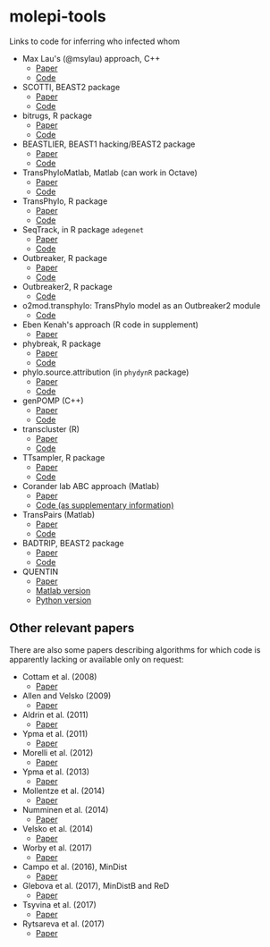 # molepi-tools
Links to code for inferring who infected whom

- Max Lau's (@msylau) approach, C++
  - [Paper](http://journals.plos.org/ploscompbiol/article?id=10.1371/journal.pcbi.1004633)
  - [Code](https://github.com/msylau/A-Systematic-Bayesian-Integration-of-Epidemiological-and-Genetic-Data)
- SCOTTI, BEAST2 package
  - [Paper](https://arxiv.org/abs/1603.01994)
  - [Code](https://bitbucket.org/nicofmay/scotti) 
- bitrugs, R package
  - [Paper](https://projecteuclid.org/euclid.aoas/1458909921)
  - [Code](https://cran.r-project.org/web/packages/bitrugs/)
- BEASTLIER, BEAST1 hacking/BEAST2 package
  - [Paper](http://journals.plos.org/ploscompbiol/article?id=10.1371/journal.pcbi.1004613)
  - [Code](https://github.com/mdhall272/beastlier)
- TransPhyloMatlab, Matlab (can work in Octave)
  - [Paper](http://mbe.oxfordjournals.org/content/early/2014/04/24/molbev.msu121)
  - [Code](https://github.com/xavierdidelot/TransPhyloMatlab)
- TransPhylo, R package
  - [Paper](http://biorxiv.org/content/early/2016/07/22/065334)
  - [Code](https://github.com/xavierdidelot/TransPhylo)
- SeqTrack, in R package ```adegenet```
  - [Paper](http://www.ncbi.nlm.nih.gov/pmc/articles/PMC3183872/)
  - [Code](https://cran.r-project.org/web/packages/adegenet/index.html)
- Outbreaker, R package
  - [Paper](http://journals.plos.org/ploscompbiol/article?id=10.1371/journal.pcbi.1003457)
  - [Code](https://cran.r-project.org/web/packages/outbreaker/index.html)
- Outbreaker2, R package
  - [Code](https://github.com/thibautjombart/outbreaker2)
- o2mod.transphylo: TransPhylo model as an Outbreaker2 module
  - [Code](https://github.com/xavierdidelot/o2mod.transphylo)
- Eben Kenah's approach (R code in supplement)
  - [Paper](http://journals.plos.org/ploscompbiol/article?id=10.1371%2Fjournal.pcbi.1004869)
- phybreak, R package
  - [Paper](http://biorxiv.org/content/early/2016/08/12/069195)
  - [Code](https://github.com/donkeyshot/phybreak)
- phylo.source.attribution (in ```phydynR``` package)
  - [Paper](http://journals.plos.org/ploscompbiol/article?id=10.1371/journal.pcbi.1003397)
  - [Code](https://github.com/emvolz-phylodynamics/phydynR)
- genPOMP (C++)
  - [Paper](https://doi.org/10.1093/molbev/msx124)
  - [Code](https://github.com/kingaa/genpomp)
- transcluster (R)
  - [Paper](https://www.biorxiv.org/content/early/2018/05/10/319707)
  - [Code](https://github.com/JamesStimson/transcluster)
- TTsampler, R package
  - [Paper](https://www.biorxiv.org/content/early/2017/07/08/160812)
  - [Code](https://github.com/mdhall272/TTsampler)
- Corander lab ABC approach (Matlab)
  - [Paper](http://onlinelibrary.wiley.com/doi/10.1111/biom.12040/full)
  - [Code (as supplementary information)](http://onlinelibrary.wiley.com/doi/10.1111/biom.12040/full)
- TransPairs (Matlab)
  - [Paper](https://elifesciences.org/articles/16644)
  - [Code](https://github.com/xavierdidelot/TransPairs)
- BADTRIP, BEAST2 package
  - [Paper](https://www.biorxiv.org/content/early/2017/11/08/213819)
  - [Code](https://bitbucket.org/nicofmay/badtrip)
- QUENTIN
  - [Paper](https://academic.oup.com/bioinformatics/article/34/1/163/3870483)
  - [Matlab version](https://github.com/skumsp/QUENTIN)
  - [Python version](https://github.com/walkergussler/quentin)

## Other relevant papers

There are also some papers describing algorithms for which code is apparently lacking or available only on request:

- Cottam et al. (2008)
   - [Paper](http://rspb.royalsocietypublishing.org/content/275/1637/887)
- Allen and Velsko (2009)
   - [Paper](https://e-reports-ext.llnl.gov/pdf/382760.pdf)
- Aldrin et al. (2011)
   - [Paper](http://rsif.royalsocietypublishing.org/content/8/62/1346)
- Ypma et al. (2011)
   - [Paper](http://rspb.royalsocietypublishing.org/content/279/1728/444)
- Morelli et al. (2012)
   - [Paper](http://journals.plos.org/ploscompbiol/article?id=10.1371/journal.pcbi.1002768)
- Ypma et al. (2013)
   - [Paper](http://www.genetics.org/content/195/3/1055.short)
- Mollentze et al. (2014)
   - [Paper](http://rspb.royalsocietypublishing.org/content/281/1782/20133251)
- Numminen et al. (2014)
  - [Paper](http://rspb.royalsocietypublishing.org/content/281/1794/20141324.short)
- Velsko et al. (2014)
  - [Paper](http://onlinelibrary.wiley.com/doi/10.1002/elps.201400205/full)
- Worby et al. (2017)
  - [Paper](https://academic.oup.com/aje/article/186/10/1209/3860343)
- Campo et al. (2016), MinDist
  - [Paper](https://academic.oup.com/jid/article-lookup/doi/10.1093/infdis/jiv542)
- Glebova et al. (2017), MinDistB and ReD
  - [Paper](https://bmcgenomics.biomedcentral.com/articles/10.1186/s12864-017-4274-5)
- Tsyvina et al. (2017)
  - [Paper](https://ieeexplore.ieee.org/abstract/document/8114318/)
- Rytsareva et al. (2017)
  - [Paper](https://bmcgenomics.biomedcentral.com/articles/10.1186/s12864-017-3732-4)
